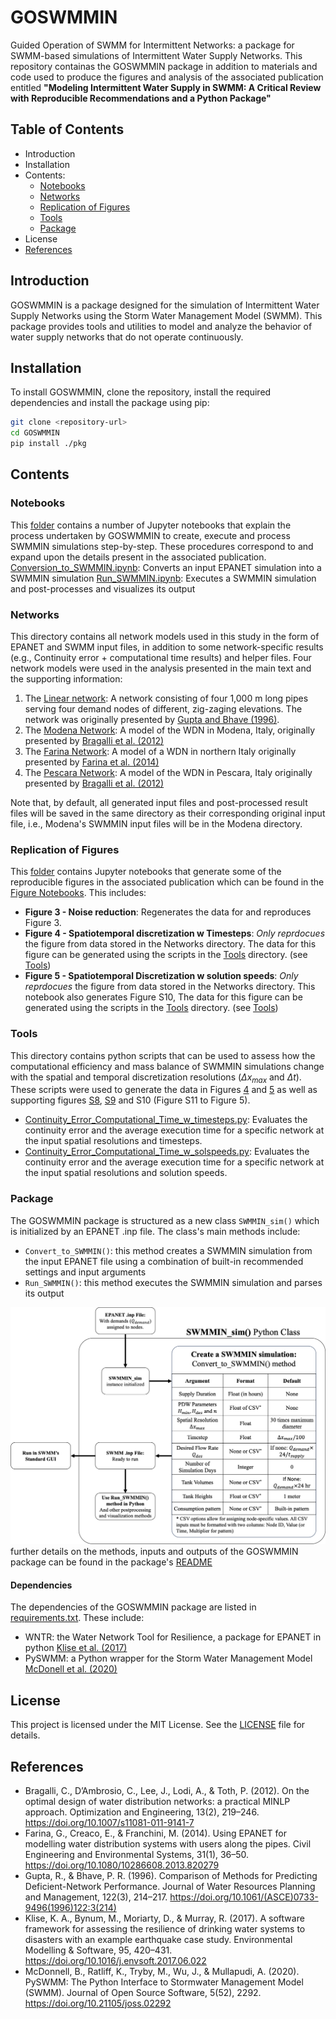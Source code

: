 # GOSWMMIN

Guided Operation of SWMM for Intermittent Networks: a package for SWMM-based simulations of Intermittent Water Supply Networks. This repository containas the GOSWMMIN package in addition to materials and code used to produce the figures and analysis of the associated publication entitled **"Modeling Intermittent Water Supply in SWMM: A Critical Review with Reproducible Recommendations and a Python Package"** 

## Table of Contents

- Introduction
- Installation
- Contents:
  - [Notebooks](#notebooks)
  - [Networks](#networks)
  - [Replication of Figures](#replication-of-figures)
  - [Tools](#tools)
  - [Package](#package)
- License
- [References](#references)

## Introduction

GOSWMMIN is a package designed for the simulation of Intermittent Water Supply Networks using the Storm Water Management Model (SWMM). This package provides tools and utilities to model and analyze the behavior of water supply networks that do not operate continuously.

## Installation

To install GOSWMMIN, clone the repository, install the required dependencies and install the package using pip:

```sh
git clone <repository-url>
cd GOSWMMIN
pip install ./pkg
```

## Contents  
  
### Notebooks  

 This [folder](./Notebooks/) contains a number of Jupyter notebooks that explain the process undertaken by GOSWMMIN to create, execute and process SWMMIN simulations step-by-step. These procedures correspond to and expand upon the details present in the associated publication.
 [Conversion_to_SWMMIN.ipynb](./Notebooks/Conversion_to_SWMMIN.ipynb): Converts an input EPANET simulation into a SWMMIN simulation
 [Run_SWMMIN.ipynb](./Notebooks/Run_SWMMIN.ipynb): Executes a SWMMIN simulation and post-processes and visualizes its output

### Networks

This directory contains all network models used in this study in the form of EPANET and SWMM input files, in addition to some network-specific results (e.g., Continuity error + computational time results) and helper files. Four network models were used in the analysis presented in the main text and the supporting information:

  1. The [Linear network](./Networks/Linear%20Network/): A network consisting of four 1,000 m long pipes serving four demand nodes of different, zig-zaging elevations. The network was originally presented by [Gupta and Bhave (1996)](#references).  
  2. The [Modena Network](./Networks/Modena/): A model of the WDN in Modena, Italy, originally presented by [Bragalli et al. (2012)](#references)  
  3. The [Farina Network](./Networks/Farina%20et%20al%20(2014)/): A model of a WDN in northern Italy originally presented by [Farina et al. (2014)](#references)  
  4. The [Pescara Network](./Networks/Pescara/): A model of the WDN in Pescara, Italy originally presented by [Bragalli et al. (2012)](#references)  

Note that, by default, all generated input files and post-processed result files will be saved in the same directory as their corresponding original input file, i.e., Modena's SWMMIN input files will be in the Modena directory.

### Replication of Figures  

 This [folder](./Figures/) contains Jupyter notebooks that generate some of the reproducible figures in the associated publication which can be found in the [Figure Notebooks](./Figures/). This includes:

- **Figure 3 - Noise reduction**: Regenerates the data for and reproduces Figure 3.  
- **Figure 4 - Spatiotemporal discretization w Timesteps**:  *Only reprdocues* the figure from data stored in the Networks directory. The data for this figure can be generated using the scripts in the [Tools](./Tools/) directory. (see [Tools](#tools))  
- **Figure 5 - Spatiotemporal Discretization w solution speeds**: *Only reprdocues* the figure from data stored in the Networks directory. This notebook also generates Figure S10, The data for this figure can be generated using the scripts in the [Tools](./Tools/) directory. (see [Tools](#tools))  
  
### Tools
  
This directory contains python scripts that can be used to assess how the computational efficiency and mass balance of SWMMIN simulations change with the spatial and temporal discretization resolutions ($\Delta x_{max}$ and $\Delta t$).  
These scripts were used to generate the data in Figures [4](./Figures/Figure%20Files/Figure%204-Modena.png) and [5](/Figures/Figure%20Files/Figure%205%20Modena.png) as well as supporting figures [S8](./Figures/Figure%20Files/Figure%20S8%20Farina%20et%20al.png), [S9](./Figures/Figure%20Files/Figure%20S9%20Pescara.png) and S10 (Figure S11 to Figure 5).  

- [Continuity_Error_Computational_Time_w_timesteps.py](./Tools/Continuity_Error_Computational_Time_w_timesteps.py): Evaluates the continuity error and the average execution time for a specific network at the input spatial resolutions and timesteps.  
- [Continuity_Error_Computational_Time_w_solspeeds.py](./Tools/Continuity_Error_Computational_Time_w_solspeeds.py): Evaluates the continuity error and the average execution time for a specific network at the input spatial resolutions and solution speeds. 

### Package  

The GOSWMMIN package is structured as a new class ```SWMMIN_sim()``` which is initialized by an EPANET .inp file. The class's main methods include:

- ```Convert_to_SWMMIN()```: this method creates a SWMMIN simulation from the input EPANET file using a combination of built-in recommended settings and input arguments
- ```Run_SWMMIN()```: this method executes the SWMMIN simulation and parses its output

![image](./Figures/Figure%20Files/Figure%206.png)
further details on the methods, inputs and outputs of the GOSWMMIN package can be found in the package's [README](./pkg/README.md)

#### Dependencies

The dependencies of the GOSWMMIN package are listed in [requirements.txt](./pkg/requirements.txt). These include:

- WNTR: the Water Network Tool for Resilience, a package for EPANET in python [Klise et al. (2017)](#references)
- PySWMM: a Python wrapper for the Storm Water Management Model [McDonell et al. (2020)](#references)

## License

This project is licensed under the MIT License. See the [LICENSE](./LICENSE) file for details.

## References

- Bragalli, C., D’Ambrosio, C., Lee, J., Lodi, A., & Toth, P. (2012). On the optimal design of water distribution networks: a practical MINLP approach. Optimization and Engineering, 13(2), 219–246. <https://doi.org/10.1007/s11081-011-9141-7>  
- Farina, G., Creaco, E., & Franchini, M. (2014). Using EPANET for modelling water distribution systems with users along the pipes. Civil Engineering and Environmental Systems, 31(1), 36–50. <https://doi.org/10.1080/10286608.2013.820279>  
- Gupta, R., & Bhave, P. R. (1996). Comparison of Methods for Predicting Deficient-Network Performance. Journal of Water Resources Planning and Management, 122(3), 214–217. <https://doi.org/10.1061/(ASCE)0733-9496(1996)122:3(214)>  
- Klise, K. A., Bynum, M., Moriarty, D., & Murray, R. (2017). A software framework for assessing the resilience of drinking water systems to disasters with an example earthquake case study. Environmental Modelling & Software, 95, 420–431. <https://doi.org/10.1016/j.envsoft.2017.06.022>
- McDonnell, B., Ratliff, K., Tryby, M., Wu, J., & Mullapudi, A. (2020). PySWMM: The Python Interface to Stormwater Management Model (SWMM). Journal of Open Source Software, 5(52), 2292. <https://doi.org/10.21105/joss.02292>
